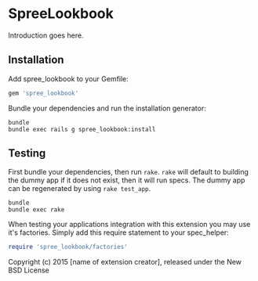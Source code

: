SpreeLookbook
=============

Introduction goes here.

Installation
------------

Add spree_lookbook to your Gemfile:

```ruby
gem 'spree_lookbook'
```

Bundle your dependencies and run the installation generator:

```shell
bundle
bundle exec rails g spree_lookbook:install
```

Testing
-------

First bundle your dependencies, then run `rake`. `rake` will default to building the dummy app if it does not exist, then it will run specs. The dummy app can be regenerated by using `rake test_app`.

```shell
bundle
bundle exec rake
```

When testing your applications integration with this extension you may use it's factories.
Simply add this require statement to your spec_helper:

```ruby
require 'spree_lookbook/factories'
```

Copyright (c) 2015 [name of extension creator], released under the New BSD License
